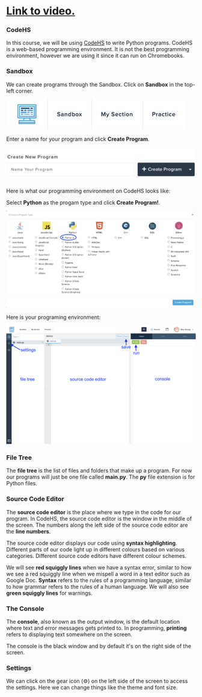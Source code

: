 # [Link to video.](https://www.youtube.com/watch?v=IlFnB61V2Wk&list=PLVD25niNi0BkHx4xw7IW9oDaq5V0wJF7V)

### CodeHS

In this course, we will be using [CodeHS](http://codehs.com) to write Python programs. CodeHS is a web-based programming environment. It is not the best programming environment, however we are using it since it can run on Chromebooks.

### Sandbox

We can create programs through the Sandbox. Click on **Sandbox** in the top-left corner.

![](../Images/sandbox_button.png)

Enter a name for your program and click **Create Program**.

![](../Images/create_new_program.png)

Here is what our programming environment on CodeHS looks like:

Select **Python** as the progam type and click **Create Program!**.

![](../Images/select_program_type.png)

Here is your programing environment:

![](../Images/demo_labelled.png)

### File Tree

The **file tree** is the list of files and folders that make up a program. For now our programs will just be one file called **main.py**. The **py** file extension is for Python files.

### Source Code Editor

The **source code editor** is the place where we type in the code for our program. In CodeHS, the source code editor is the window in the middle of the screen. The numbers along the left side of the source code editor are the **line numbers**.

The source code editor displays our code using **syntax highlighting**. Different parts of our code light up in different colours based on various categories. Different source code editors have different colour schemes.

We will see **red squiggly lines** when we have a syntax error, similar to how we see a red squiggly line when we mispell a word in a text editor such as Google Doc. **Syntax** refers to the rules of a programming language, similar to how grammar refers to the rules of a human language. We will also see **green squiggly lines** for warnings.

### The Console

The **console**, also known as the output window, is the default location where text and error messages gets printed to. In programming, **printing** refers to displaying text somewhere on the screen.

The console is the black window and by default it's on the right side of the screen.

### Settings

We can click on the gear icon (⚙️) on the left side of the screen to access the settings. Here we can change things like the theme and font size.
